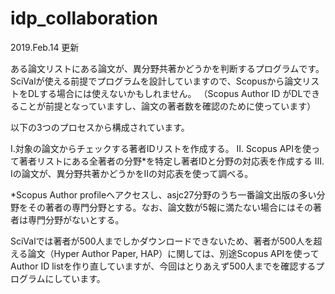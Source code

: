# idp_collaboration
2019.Feb.14 更新

ある論文リストにある論文が、異分野共著かどうかを判断するプログラムです。
SciValが使える前提でプログラムを設計していますので、Scopusから論文リストをDLする場合には使えないかもしれません。
（Scopus Author ID がDLできることが前提となっていますし、論文の著者数を確認のために使っています）

以下の3つのプロセスから構成されています。

I.対象の論文からチェックする著者IDリストを作成する。
II. Scopus APIを使って著者リストにある全著者の分野*を特定し著者IDと分野の対応表を作成する
III. Iの論文が、異分野共著かどうかをIIの対応表を使って調べる。

*Scopus Author profileへアクセスし、asjc27分野のうち一番論文出版の多い分野をその著者の専門分野とする。なお、論文数が5報に満たない場合にはその著者は専門分野がないとする。

SciValでは著者が500人までしかダウンロードできないため、著者が500人を超える論文（Hyper Author Paper, HAP）に関しては、別途Scopus APIを使ってAuthor ID listを作り直していますが、今回はとりあえず500人までを確認するプログラムにしています。
